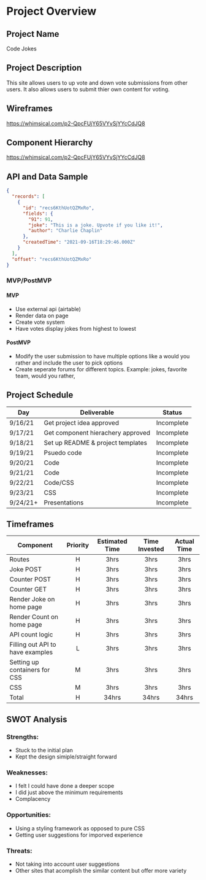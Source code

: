 # Project Overview

## Project Name

Code Jokes

## Project Description

This site allows users to up vote and down vote submissions from other users. It also allows users to submit thier own content for voting.

## Wireframes

https://whimsical.com/p2-QpcFUjY65VYvSjYYcCdJQ8

## Component Hierarchy

https://whimsical.com/p2-QpcFUjY65VYvSjYYcCdJQ8

## API and Data Sample

```json
{
  "records": [
    {
      "id": "recs6KthUotQZMxRo",
      "fields": {
        "91": 91,
        "joke": "This is a joke. Upvote if you like it!",
        "author": "Charlie Chaplin"
      },
      "createdTime": "2021-09-16T18:29:46.000Z"
    }
  ],
  "offset": "recs6KthUotQZMxRo"
}
```

### MVP/PostMVP

#### MVP

- Use external api (airtable)
- Render data on page
- Create vote system
- Have votes display jokes from highest to lowest

#### PostMVP

- Modify the user submission to have multiple options like a would you rather and include the user to pick options
- Create seperate forums for different topics. Example: jokes, favorite team, would you rather,

## Project Schedule

| Day      | Deliverable                       | Status     |
| -------- | --------------------------------- | ---------- |
| 9/16/21  | Get project idea approved         | Incomplete |
| 9/17/21  | Get component hierachery approved | Incomplete |
| 9/18/21  | Set up README & project templates | Incomplete |
| 9/19/21  | Psuedo code                       | Incomplete |
| 9/20/21  | Code                              | Incomplete |
| 9/21/21  | Code                              | Incomplete |
| 9/22/21  | Code/CSS                          | Incomplete |
| 9/23/21  | CSS                               | Incomplete |
| 9/24/21+ | Presentations                     | Incomplete |

## Timeframes

| Component                        | Priority | Estimated Time | Time Invested | Actual Time |
| -------------------------------- | :------: | :------------: | :-----------: | :---------: |
| Routes                           |    H     |      3hrs      |     3hrs      |    3hrs     |
| Joke POST                        |    H     |      3hrs      |     3hrs      |    3hrs     |
| Counter POST                     |    H     |      3hrs      |     3hrs      |    3hrs     |
| Counter GET                      |    H     |      3hrs      |     3hrs      |    3hrs     |
| Render Joke on home page         |    H     |      3hrs      |     3hrs      |    3hrs     |
| Render Count on home page        |    H     |      3hrs      |     3hrs      |    3hrs     |
| API count logic                  |    H     |      3hrs      |     3hrs      |    3hrs     |
| Filling out API to have examples |    L     |      3hrs      |     3hrs      |    3hrs     |
| Setting up containers for CSS    |    M     |      3hrs      |     3hrs      |    3hrs     |
| CSS                              |    M     |      3hrs      |     3hrs      |    3hrs     |
| Total                            |    H     |     34hrs      |     34hrs     |    34hrs    |

## SWOT Analysis

### Strengths:

- Stuck to the initial plan
- Kept the design simiple/straight forward

### Weaknesses:

- I felt I could have done a deeper scope
- I did just above the minimum requirements
- Complacency

### Opportunities:

- Using a styling framework as opposed to pure CSS
- Getting user suggestions for imporved experience

### Threats:

- Not taking into account user suggestions
- Other sites that acomplish the similar content but offer more variety
